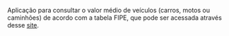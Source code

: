 Aplicação para consultar o valor médio de veículos (carros, motos ou caminhões) de acordo com a tabela FIPE, que pode ser acessada através desse [site](https://veiculos.fipe.org.br/).
